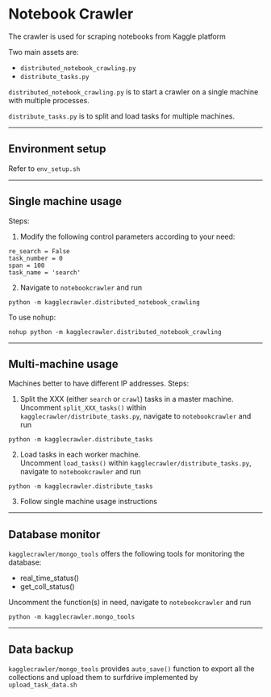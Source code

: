 
# Notebook Crawler
The crawler is used for scraping notebooks from Kaggle platform 

Two main assets are: 
- `distributed_notebook_crawling.py`
- `distribute_tasks.py`

`distributed_notebook_crawling.py` is to start a crawler on a single machine with multiple processes. 

`distribute_tasks.py` is to split and load tasks for multiple machines. 

------------------------------------------------------------------------------------------------------
## Environment setup
Refer to `env_setup.sh`

------------------------------------------------------------------------------------------------------
## Single machine usage
Steps: 
1. Modify the following control parameters according to your need: 
```
re_search = False
task_number = 0       
span = 100
task_name = 'search'
```

2. Navigate to `notebookcrawler` and run
```
python -m kagglecrawler.distributed_notebook_crawling
```

To use nohup: 
```
nohup python -m kagglecrawler.distributed_notebook_crawling
```

------------------------------------------------------------------------------------------------------
## Multi-machine usage
Machines better to have different IP addresses. 
Steps: 
1. Split the XXX (either `search` or `crawl`) tasks in a master machine. \
Uncomment `split_XXX_tasks()` within `kagglecrawler/distribute_tasks.py`, navigate to `notebookcrawler` and run 
```
python -m kagglecrawler.distribute_tasks
```

2. Load tasks in each worker machine. \
Uncomment `load_tasks()` within `kagglecrawler/distribute_tasks.py`, navigate to `notebookcrawler` and run 
```
python -m kagglecrawler.distribute_tasks
```

3. Follow single machine usage instructions

------------------------------------------------------------------------------------------------------
## Database monitor 
`kagglecrawler/mongo_tools` offers the following tools for monitoring the database: 
- real_time_status()
- get_coll_status()

Uncomment the function(s) in need, navigate to `notebookcrawler` and run 
```
python -m kagglecrawler.mongo_tools
```

------------------------------------------------------------------------------------------------------
## Data backup
`kagglecrawler/mongo_tools` provides `auto_save()` function to export all the collections and upload them to surfdrive implemented by `upload_task_data.sh`